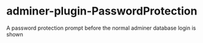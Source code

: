 adminer-plugin-PasswordProtection
=================================

A password protection prompt before the normal adminer database login is shown
